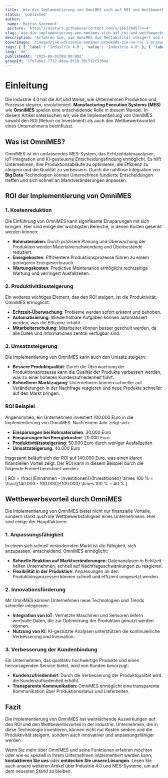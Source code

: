 ```yaml
---
title: 'Wie die Implementierung von OmniMES sich auf ROI und Wettbewerbsvorteil in der Industrie auswirkt'
status: 'published'
author:
 name: 'Martin Szerment'
 picture: 'https://avatars.githubusercontent.com/u/166378457?v=4'
slug: 'wie-die-implementierung-von-omnimes-sich-auf-roi-und-wettbewerbsvorteil-in-der-industrie-auswirkt'
description: 'Erfahren Sie, wie OmniMES die Rentabilität steigert und Wettbewerbsvorteile in der Industrie schafft.'
coverImage: '/images/jak-wdrozenie-omnimes-przekada-sie-na-roi-i-przewage-konkurencyjna-w-przemysle.png'
tags: [ { 'label': 'Industrie 4.0', 'value': 'Industrie 4.0' }, { 'label': 'MES-Systeme', 'value': 'MES-Systeme' }, { 'label': 'ROI', 'value': 'ROI' } ]
lang: 'de'
publishedAt: '2025-09-01T09:00:00Z'
groupId: 'c7e7a6a2-7712-4dea-9f10-30c512c5264a'
---
```

# Einleitung

Die Industrie 4.0 hat die Art und Weise, wie Unternehmen Produktion und Prozesse steuern, revolutioniert. **Manufacturing Execution Systems (MES)** wie **OmniMES** spielen eine entscheidende Rolle in diesem Wandel. In diesem Artikel untersuchen wir, wie die Implementierung von OmniMES sowohl den ROI (Return on Investment) als auch den Wettbewerbsvorteil eines Unternehmens beeinflusst.

## Was ist OmniMES?

OmniMES ist ein umfassendes MES-System, das Echtzeitdatenanalysen, IoT-Integration und KI-gesteuerte Entscheidungsfindung ermöglicht. Es hilft Unternehmen, ihre Produktionsabläufe zu optimieren, die Effizienz zu steigern und die Qualität zu verbessern. Durch die nahtlose Integration von **Big Data**-Technologien können Unternehmen fundierte Entscheidungen treffen und sich schnell an Marktveränderungen anpassen.

## ROI der Implementierung von OmniMES

### 1. Kostenreduktion

Die Einführung von OmniMES kann signifikante Einsparungen mit sich bringen. Hier sind einige der wichtigsten Bereiche, in denen Kosten gesenkt werden können:
- **Rohmaterialien**: Durch präzisere Planung und Überwachung der Produktion werden Materialverschwendung und Überbestände reduziert.
- **Energiekosten**: Effizientere Produktionsprozesse führen zu einem geringeren Energieverbrauch.
- **Wartungskosten**: Predictive Maintenance ermöglicht rechtzeitige Wartung und verringert Ausfallzeiten.

### 2. Produktivitätssteigerung

Ein weiteres wichtiges Element, das den ROI steigert, ist die Produktivität. OmniMES ermöglicht:
- **Echtzeit-Überwachung**: Probleme werden sofort erkannt und behoben.
- **Automatisierung**: Wiederholbare Aufgaben können automatisiert werden, was die Effizienz erhöht.
- **Mitarbeiterschulung**: Mitarbeiter können besser geschult werden, da alle Daten und Informationen zentral verfügbar sind.

### 3. Umsatzsteigerung

Die Implementierung von OmniMES kann auch den Umsatz steigern:
- **Bessere Produktqualität**: Durch die Überwachung der Produktionsprozesse kann die Qualität der Produkte verbessert werden, was zu einer höheren Kundenzufriedenheit führt.
- **Schnellerer Marktzugang**: Unternehmen können schneller auf Veränderungen in der Nachfrage reagieren und neue Produkte schneller auf den Markt bringen.

### ROI Beispiel

Angenommen, ein Unternehmen investiert 100.000 Euro in die Implementierung von OmniMES. Nach einem Jahr zeigt sich:
- **Einsparungen bei Rohmaterialien**: 30.000 Euro
- **Einsparungen bei Energiekosten**: 20.000 Euro
- **Produktivitätssteigerung**: 50.000 Euro durch weniger Ausfallzeiten
- **Umsatzsteigerung**: 40.000 Euro

Insgesamt beläuft sich der ROI auf 140.000 Euro, was einen klaren finanziellen Vorteil zeigt. Der ROI kann in diesem Beispiel durch die folgende Formel berechnet werden:

\[ ROI = \frac{(Einnahmen - Investitionen)}{Investitionen} \times 100 \% = \frac{(140.000 - 100.000)}{100.000} \times 100 \% = 40 \% \]

## Wettbewerbsvorteil durch OmniMES

Die Implementierung von OmniMES bietet nicht nur finanzielle Vorteile, sondern stärkt auch die Wettbewerbsfähigkeit eines Unternehmens. Hier sind einige der Hauptfaktoren:

### 1. Anpassungsfähigkeit

In einem sich schnell verändernden Markt ist die Fähigkeit, sich anzupassen, entscheidend. OmniMES ermöglicht:
- **Schnelle Reaktion auf Marktveränderungen**: Datenanalysen in Echtzeit helfen Unternehmen, schnell auf Nachfrageschwankungen zu reagieren.
- **Flexibilität in der Produktion**: Anpassungen an den Produktionsprozessen können schnell und effizient umgesetzt werden.

### 2. Innovationsförderung

Mit OmniMES können Unternehmen neue Technologien und Trends schneller integrieren:
- **Integration von IoT**: Vernetzte Maschinen und Sensoren liefern wertvolle Daten, die zur Optimierung der Produktion genutzt werden können.
- **Nutzung von KI**: KI-gestützte Analysen unterstützen die kontinuierliche Verbesserung und Innovation.

### 3. Verbesserung der Kundenbindung

Ein Unternehmen, das qualitativ hochwertige Produkte und einen hervorragenden Service bietet, wird von Kunden bevorzugt:
- **Kundenzufriedenheit**: Durch die Verbesserung der Produktqualität wird die Kundenzufriedenheit erhöht.
- **Transparente Kommunikation**: OmniMES ermöglicht eine transparente Kommunikation über Produktionsstatus und Lieferzeiten.

## Fazit

Die Implementierung von OmniMES hat weitreichende Auswirkungen auf den ROI und den Wettbewerbsvorteil in der Industrie. Unternehmen, die in diese Technologie investieren, können nicht nur Kosten senken und die Produktivität steigern, sondern auch innovativer und anpassungsfähiger werden.

Wenn Sie mehr über OmniMES und seine Funktionen erfahren möchten oder wie es speziell in Ihrem Unternehmen implementiert werden kann, **kontaktieren Sie uns** oder **entdecken Sie unsere Lösungen**. Lesen Sie auch unsere weiteren Artikel über Industrie 4.0 und MES-Systeme, um auf dem neuesten Stand zu bleiben.
